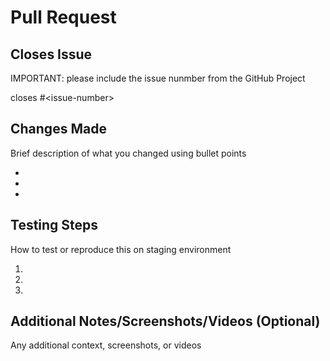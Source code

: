 # Pull Request

## Closes Issue

IMPORTANT: please include the issue nunmber from the GitHub Project

closes #\<issue-number\>

## Changes Made

Brief description of what you changed using bullet points

-
-
-

## Testing Steps

How to test or reproduce this on staging environment

1.
2.
3.

## Additional Notes/Screenshots/Videos (Optional)

Any additional context, screenshots, or videos
